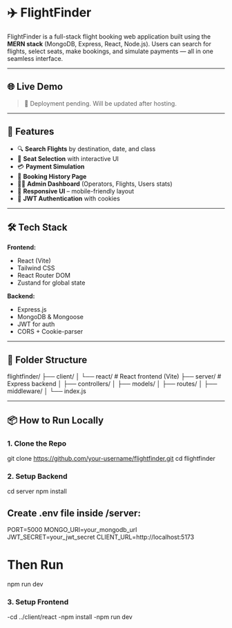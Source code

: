 # ✈️ FlightFinder

FlightFinder is a full-stack flight booking web application built using the **MERN stack** (MongoDB, Express, React, Node.js). Users can search for flights, select seats, make bookings, and simulate payments — all in one seamless interface.

---

## 🌐 Live Demo

> 🚧 Deployment pending. Will be updated after hosting.

---

## 🚀 Features

- 🔍 **Search Flights** by destination, date, and class
- 💺 **Seat Selection** with interactive UI
- 💳 **Payment Simulation**
- 🧾 **Booking History Page**
- 🧑‍💼 **Admin Dashboard** (Operators, Flights, Users stats)
- 🌙 **Responsive UI** – mobile-friendly layout
- 🔐 **JWT Authentication** with cookies

---

## 🛠️ Tech Stack

**Frontend:**

- React (Vite)
- Tailwind CSS
- React Router DOM
- Zustand for global state

**Backend:**

- Express.js
- MongoDB & Mongoose
- JWT for auth
- CORS + Cookie-parser

---

## 📁 Folder Structure

flightfinder/
├── client/
│ └── react/ # React frontend (Vite)
├── server/ # Express backend
│ ├── controllers/
│ ├── models/
│ ├── routes/
│ ├── middleware/
│ └── index.js

---

## 📦 How to Run Locally

### 1. Clone the Repo

git clone https://github.com/your-username/flightfinder.git
cd flightfinder

### 2. Setup Backend

cd server
npm install

## Create .env file inside /server:

PORT=5000
MONGO_URI=your_mongodb_url
JWT_SECRET=your_jwt_secret
CLIENT_URL=http://localhost:5173

# Then Run

npm run dev

### 3. Setup Frontend

-cd ../client/react
-npm install
-npm run dev
